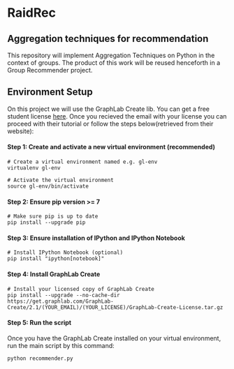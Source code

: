 # RaidRec
## Aggregation techniques for recommendation

This repository will implement Aggregation Techniques on Python in the context of groups. The product of this work will be reused henceforth in a Group Recommender project.

## Environment Setup

On this project we will use the GraphLab Create lib. You can get a free student license [here](https://turi.com/download/academic.html). Once you recieved the email with your license you can proceed with their tutorial or follow the steps below(retrieved from their website):

#### Step 1: Create and activate a new virtual environment (recommended)

```
# Create a virtual environment named e.g. gl-env
virtualenv gl-env

# Activate the virtual environment
source gl-env/bin/activate
```

#### Step 2: Ensure pip version >= 7

```
# Make sure pip is up to date
pip install --upgrade pip
```

#### Step 3: Ensure installation of IPython and IPython Notebook

```
# Install IPython Notebook (optional)
pip install "ipython[notebook]"
```

#### Step 4: Install GraphLab Create

```
# Install your licensed copy of GraphLab Create
pip install --upgrade --no-cache-dir https://get.graphlab.com/GraphLab-Create/2.1/(YOUR_EMAIL)/(YOUR_LICENSE)/GraphLab-Create-License.tar.gz
```

#### Step 5: Run the script

Once you have the GraphLab Create installed on your virtual environment, run the main script by this command:

```
python recommender.py 
```